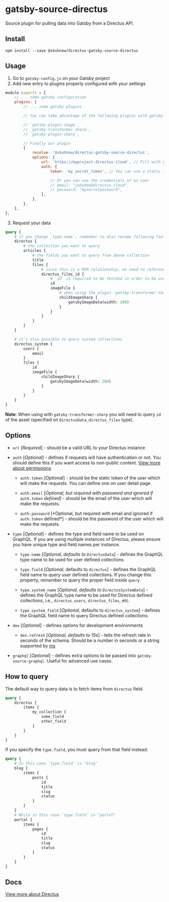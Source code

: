 # gatsby-source-directus

Source plugin for pulling data into Gatsby from a Directus API.

## Install

```
npm install --save @skuhnow/directus-gatsby-source-directus
```

## Usage

1. Go to `gatsby-config.js` on your Gatsby project
2. Add new entry to plugins properly configured with your settings

```js
module.exports = {
	// ... some gatsby configuration
	plugins: [
		// ... some gatsby plugins

		// You can take advantage of the following plugins with gatsby-source-directus

		// `gatsby-plugin-image`,
		// `gatsby-transformer-sharp`,
		// `gatsby-plugin-sharp`,

		// Finally our plugin
		{
			resolve: '@skuhnow/directus-gatsby-source-directus',
			options: {
				url: `https://myproject.directus.cloud`, // Fill with your Directus instance address
				auth: {
					token: 'my_secret_token', // You can use a static token from an user

					// Or you can use the credentials of an user
					// email: "johndoe@directus.cloud",
					// password: "mysecretpassword",
				},
			},
		},
	],
};
```

3. Request your data

```graphql
query {
	# if you change `type.name`, remember to also rename following field
	directus {
		# the collection you want to query
		articles {
			# the fields you want to query from above collection
			title
			files {
				# since this is a M2M relationship, we need to reference the junction field
				directus_files_id {
					# `id` is required to be fetched in order to be used with `gatsby-transformer-sharp`
					id
					imageFile {
						# when using the plugin 'gatsby-transformer-sharp', you can query images with transformations
						childImageSharp {
							gatsbyImageData(width: 200)
						}
					}
				}
			}
		}
	}

	# it's also possible to query system collections
	directus_system {
		users {
			email
		}
		files {
			id
			imageFile {
				childImageSharp {
					gatsbyImageData(width: 200)
				}
			}
		}
	}
}
```

**Note**: When using with `gatsby-transformer-sharp` you will need to query `id` of the asset (specified on
`DirectusData_directus_files` type).

## Options

- `url` [*Required*] - should be a valid URL to your Directus instance

- `auth` [*Optional*] - defines if requests will have authentication or not. You should define this if you want access
  to non-public content.
  [View more about permissions](https://docs.directus.io/configuration/users-roles-permissions/#users-roles-permissions)

  - `auth.token` [*Optional*] - should be the static token of the user which will make the requests. You can define one
    on user detail page.

  - `auth.email` [*Optional, but required with password and ignored if `auth.token` defined*] - should be the email of
    the user which will make the requests.

  - `auth.password` [*Optional, but required with email and ignored if `auth.token` defined\*] - should be the password
    of the user which will make the requests.

- `type` [*Optional*] - defines the type and field name to be used on GraphQL. If you are using multiple instances of
  Directus, please ensure you have unique type and field names per instance.

  - `type.name` [*Optional, defaults to `DirectusData`*] - defines the GraphQL type name to be used for user defined
    collections

  - `type.field` [*Optional*, defaults to `directus`] - defines the GraphQL field name to query user defined
    collections. If you change this property, remember to query the proper field inside `query`.

  - `type.system_name` [*Optional, defaults to `DirectusSystemData`*] - defines the GraphQL type name to be used for
    Directus defined collections, i.e., `directus_users`, `directus_files`, etc.

  - `type.system_field` [*Optional*, defaults to `directus_system`] - defines the GraphQL field name to query Directus
    defined collections.

- `dev` [*Optional*] - defines options for development environments

  - `dev.refresh` [*Optional, defaults to 15s*] - tells the refresh rate in seconds of the schema. Should be a number in
    seconds or a string supported by [ms](https://github.com/vercel/ms)

- `graphql` [*Optional*] - defines extra options to be passed into `gatsby-source-graphql`. Useful for advanced use
  cases.

## How to query

The default way to query data is to fetch items from `directus` field.

```graphql
query {
	directus {
		items {
			my_collection {
				some_field
				other_field
			}
		}
	}
}
```

If you specify the `type.field`, you must query from that field instead.

```graphql
query {
	# In this case `type.field` is "blog"
	blog {
		items {
			posts {
				id
				title
				slug
				status
			}
		}
	}
	# While in this case `type.field` is "portal"
	portal {
		items {
			pages {
				id
				title
				slug
				status
			}
		}
	}
}
```

## Docs

[View more about Directus](https://docs.directus.io/)
